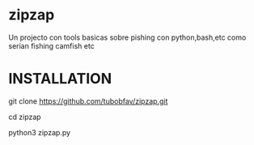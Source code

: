 # zipzap

Un projecto con tools basicas sobre pishing con python,bash,etc como serian fishing camfish etc
   # INSTALLATION 

git clone https://github.com/tubobfav/zipzap.git

cd zipzap


python3 zipzap.py
```
